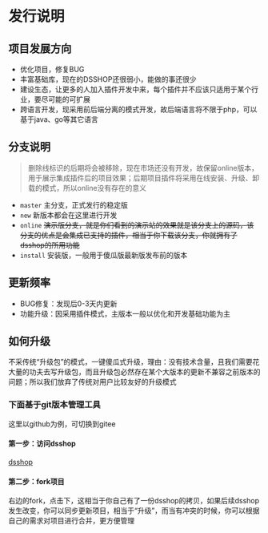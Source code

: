 # 发行说明
## 项目发展方向
- 优化项目，修复BUG
- 丰富基础库，现在的DSSHOP还很弱小，能做的事还很少
- 建设生态，让更多的人加入插件开发中来，每个插件并不应该只适用于某个行业，要尽可能的可扩展
- 跨语言开发，现采用前后端分离的模式开发，故后端语言将不限于php，可以基于java、go等其它语言
## 分支说明
> 删除线标识的后期将会被移除，现在市场还没有开发，故保留online版本，用于展示集成插件后的项目效果；后期项目插件将采用在线安装、升级、卸载的模式，所以online没有存在的意义
- `master` 主分支，正式发行的稳定版
- `new` 新版本都会在这里进行开发
- `online` ~~演示版分支，就是你们看到的演示站的效果就是该分支上的源码，该分支的优点是会集成已支持的插件，相当于你下载该分支，你就拥有了dsshop的所用功能~~
- `install` 安装版，一般用于傻瓜版最新版发布前的版本
## 更新频率
- BUG修复：发现后0-3天内更新
- 功能升级：因采用插件模式，主版本一般以优化和开发基础功能为主
## 如何升级
不采传统“升级包”的模式，一键傻瓜式升级，理由：没有技术含量，且我们需要花大量的功夫去写升级包，而且升级包必然存在某个大版本的更新不兼容之前版本的问题；所以我们放弃了传统对用户比较友好的升级模式
### 下面基于git版本管理工具
这里以github为例，可切换到gitee
#### 第一步：访问dsshop
[dsshop](https://github.com/dspurl/dsshop "dsshop")
#### 第二步：fork项目
右边的fork，点击下，这相当于你自己有了一份dsshop的拷贝，如果后续dsshop发生改变，你可以同步更新项目，相当于“升级”，而当有冲突的时候，你可以根据自己的需求对项目进行合并，更方便管理
